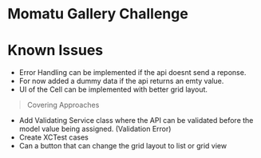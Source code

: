 # Momatu Gallery Challenge

# Known Issues
+ Error Handling can be implemented if the api doesnt send a reponse. 
+ For now added a dummy data if the api returns an emty value. 
+ UI of the Cell can be implemented with better grid layout.

> Covering Approaches
+ Add Validating Service class where the API can be validated before the model value being assigned. (Validation Error)
+ Create XCTest cases
+ Can a button that can change the grid layout to list or grid view


